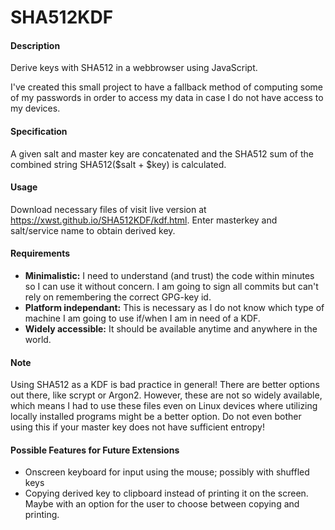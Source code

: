 # SHA512KDF
#### Description
Derive keys with SHA512 in a webbrowser using JavaScript.

I've created this small project to have a fallback method of computing
some of my passwords in order to access my data in case I do not have
access to my devices.

#### Specification
A given salt and master key are concatenated and the SHA512 sum of the
combined string SHA512($salt + $key) is calculated.

#### Usage
Download necessary files of visit live version at
https://xwst.github.io/SHA512KDF/kdf.html.
Enter masterkey and salt/service name to obtain derived key.

#### Requirements
- **Minimalistic:** I need to understand (and trust) the code within
  minutes so I can use it without concern. I am going to sign
  all commits but can't rely on remembering the correct GPG-key
  id.
- **Platform independant:** This is necessary as I do not know which
  type of machine I am going to use if/when I am in need of
  a KDF. 
- **Widely accessible:** It should be available anytime and anywhere
  in the world.


#### Note
Using SHA512 as a KDF is bad practice in general! There are better options
out there, like scrypt or Argon2. However, these are not so widely
available, which means I had to use these files even on Linux devices
where utilizing locally installed programs might be a better option.
Do not even bother using this if your master key does not have
sufficient entropy!


#### Possible Features for Future Extensions
- Onscreen keyboard for input using the mouse; possibly with shuffled keys
- Copying derived key to clipboard instead of printing it on the screen.
	Maybe with an option for the user to choose between copying and printing.
